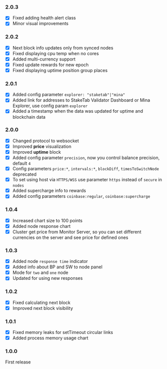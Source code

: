### 2.0.3
+ [x] Fixed adding health alert class
+ [x] Minor visual improvements 

### 2.0.2
+ [x] Next block info updates only from synced nodes
+ [x] Fixed displaying cpu temp when no cores 
+ [x] Added multi-currency support
+ [x] Fixed update rewards for new epoch
+ [x] Fixed displaying uptime position group places

### 2.0.1
+ [x] Added config parameter `explorer: "staketab"|"mina"`
+ [x] Added link for addresses to StakeTab Validator Dashboard or Mina Explorer, use config param `explorer`
+ [x] Added a timestamp when the data was updated for uptime and blockchain data

### 2.0.0
+ [x] Changed protocol to websocket
+ [x] Improved **price** visualization
+ [x] Improved **uptime** block
+ [x] Added config parameter `precision`, now you control balance precision, default `4`
+ [x] Config parameters `price:*`, `intervals:*`, `blockDiff`, `timesToSwitchNode` deprecated
+ [x] To set using host via `HTTPS/WSS` use parameter `https` instead of `secure` in `nodes`
+ [x] Added supercharge info to rewards
+ [x] Added config parameters `coinbase:regular`, `coinbase:supercharge` 

### 1.0.4
+ [x] Increased chart size to 100 points
+ [x] Added node response chart
+ [x] Cluster get price from Monitor Server, so you can set different currencies on the server and see price for defined ones

### 1.0.3
+ [x] Added node `response time` indicator
+ [x] Added info about BP and SW to node panel
+ [x] Mode for `two` and `one` node
+ [x] Updated for using new responses
 
### 1.0.2
+ [x] Fixed calculating next block
+ [x] Improved next block visibility

### 1.0.1
+ [x] Fixed memory leaks for setTimeout circular links
+ [x] Added process memory usage chart

### 1.0.0
First release